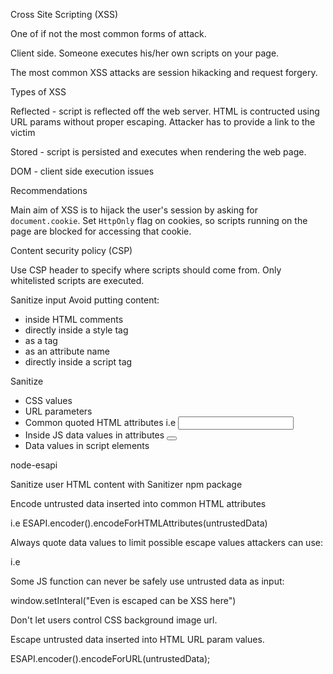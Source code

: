 Cross Site Scripting (XSS)

One of if not the most common forms of attack.

Client side. Someone executes his/her own scripts on your page.

The most common XSS attacks are session hikacking and request forgery.

Types of XSS

Reflected - script is reflected off the web server. HTML is contructed using URL params without proper escaping. Attacker has to provide a link to the victim

Stored - script is persisted and executes when rendering the web page.

DOM - client side execution issues

Recommendations

Main aim of XSS is to hijack the user's session by asking for `document.cookie`. Set `HttpOnly` flag on cookies, so scripts running on the page are blocked for accessing that cookie.

Content security policy (CSP)

Use CSP header to specify where scripts should come from. Only whitelisted scripts are executed.

Sanitize input
Avoid putting content:

-   inside HTML comments
-   directly inside a style tag
-   as a tag
-   as an attribute name
-   directly inside a script tag

Sanitize

-   CSS values
-   URL parameters
-   Common quoted HTML attributes i.e <input value="">
-   Inside JS data values in attributes <button onClick="">
-   Data values in script elements

node-esapi

Sanitize user HTML content with Sanitizer npm package

Encode untrusted data inserted into common HTML attributes

i.e ESAPI.encoder().encodeForHTMLAttributes(untrustedData)

Always quote data values to limit possible escape values attackers can use:

i.e

<script>alert('...JS Escaped data here')</script>
<script>x='...JS Escaped data here'</script>

Some JS function can never be safely use untrusted data as input:

window.setInteral("Even is escaped can be XSS here")

Don't let users control CSS background image url.

Escape untrusted data inserted into HTML URL param values.

ESAPI.encoder().encodeForURL(untrustedData);
